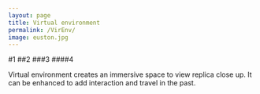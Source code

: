 ```yaml
---
layout: page
title: Virtual environment
permalink: /VirEnv/
image: euston.jpg
---
```


#1
##2
###3
####4

Virtual environment creates an immersive space to view replica close up. It can be enhanced to add interaction and travel in the past.